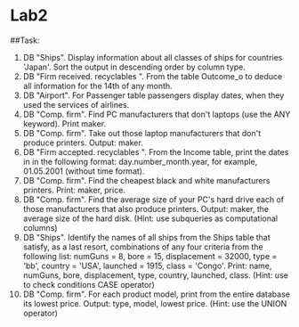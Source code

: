 # Lab2

##Task:
1. DB "Ships". Display information about all classes of ships for
countries 'Japan'. Sort the output in descending order by column
type.
2. DB "Firm received. recyclables ". From the table Outcome_o to deduce all
information for the 14th of any month.
3. DB "Airport". For Passenger table passengers display dates,
when they used the services of airlines.
4. DB "Comp. firm". Find PC manufacturers that don't
laptops (use the ANY keyword). Print maker.
5. DB "Comp. firm". Take out those laptop manufacturers that don't
produce printers. Output: maker.
6. DB "Firm accepted. recyclables ". From the Income table, print the dates in
in the following format: day.number_month.year, for example, 01.05.2001 (without
time format).
7. DB "Comp. firm". Find the cheapest black and white manufacturers
printers. Print: maker, price.
8. DB "Comp. firm". Find the average size of your PC's hard drive
each of those manufacturers that also produce printers. Output:
maker, the average size of the hard disk. (Hint: use
subqueries as computational columns)
9. DB "Ships". Identify the names of all ships from the Ships table that
satisfy, as a last resort, combinations of any four
criteria from the following list: numGuns = 8, bore = 15,
displacement = 32000, type = 'bb', country = 'USA', launched = 1915,
class = 'Congo'. Print: name, numGuns, bore, displacement, type,
country, launched, class. (Hint: use to check conditions
CASE operator)
10. DB "Comp. firm". For each product model, print from the entire database
its lowest price. Output: type, model, lowest price. (Hint:
use the UNION operator)
